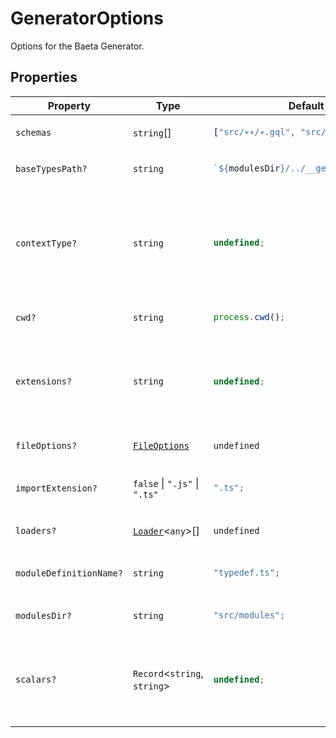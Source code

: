 # GeneratorOptions

Options for the Baeta Generator.

## Properties

<table>
<thead>
<tr>
<th>Property</th>
<th>Type</th>
<th>Default value</th>
<th>Description</th>
</tr>
</thead>
<tbody>
<tr>
<td>

<a id="schemas"></a> `schemas`

</td>
<td>

`string`[]

</td>
<td>

```ts
["src/∗∗/∗.gql", "src/∗∗/∗.graphql"];
```

</td>
<td>

Glob pattern(s) to locate GraphQL schema files.

</td>
</tr>
<tr>
<td>

<a id="basetypespath"></a> `baseTypesPath?`

</td>
<td>

`string`

</td>
<td>

```ts
`${modulesDir}/../__generated__/types.ts`;
```

</td>
<td>

Output path for the generated base types file.

</td>
</tr>
<tr>
<td>

<a id="contexttype"></a> `contextType?`

</td>
<td>

`string`

</td>
<td>

```ts
undefined;
```

</td>
<td>

Path to the context type definition.
Supports both named and default exports.

**Examples**

```ts
contextType: "src/types/context.ts#Context"; // for named export
```

```ts
contextType: "src/types/context.ts"; // for default export
```

</td>
</tr>
<tr>
<td>

<a id="cwd"></a> `cwd?`

</td>
<td>

`string`

</td>
<td>

```ts
process.cwd();
```

</td>
<td>

Current working directory for resolving relative paths.

</td>
</tr>
<tr>
<td>

<a id="extensions"></a> `extensions?`

</td>
<td>

`string`

</td>
<td>

```ts
undefined;
```

</td>
<td>

Path to Baeta Extensions (ex. auth-extension).
Only default export is supported.

**Example**

```ts
extensions: "src/extensions.ts";
```

</td>
</tr>
<tr>
<td>

<a id="fileoptions"></a> `fileOptions?`

</td>
<td>

[`FileOptions`](FileOptions.md)

</td>
<td>

`undefined`

</td>
<td>

Configuration options for generated files.

</td>
</tr>
<tr>
<td>

<a id="importextension"></a> `importExtension?`

</td>
<td>

`false` \| `".js"` \| `".ts"`

</td>
<td>

```ts
".ts";
```

</td>
<td>

File extension to use in generated import statements.
Set to false to omit extensions.

</td>
</tr>
<tr>
<td>

<a id="loaders"></a> `loaders?`

</td>
<td>

[`Loader`](Loader.md)\<`any`\>[]

</td>
<td>

`undefined`

</td>
<td>

Custom schema loaders for processing schema files.

</td>
</tr>
<tr>
<td>

<a id="moduledefinitionname"></a> `moduleDefinitionName?`

</td>
<td>

`string`

</td>
<td>

```ts
"typedef.ts";
```

</td>
<td>

Filename for the generated module definition file.
Contains type definitions and the GraphQL AST.

</td>
</tr>
<tr>
<td>

<a id="modulesdir"></a> `modulesDir?`

</td>
<td>

`string`

</td>
<td>

```ts
"src/modules";
```

</td>
<td>

Root directory where GraphQL modules are defined.

</td>
</tr>
<tr>
<td>

<a id="scalars"></a> `scalars?`

</td>
<td>

`Record`\<`string`, `string`\>

</td>
<td>

```ts
undefined;
```

</td>
<td>

Custom scalar type mappings.
Maps GraphQL scalar types to TypeScript types.
Supports global types and imports.

**Example**

```ts
{ DateTime: 'Date', JSON: 'Record<string, unknown>' }	 *
```

</td>
</tr>
</tbody>
</table>
